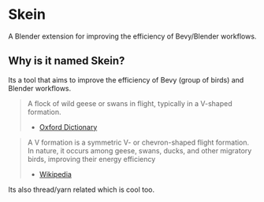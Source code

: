 # Skein

A Blender extension for improving the efficiency of Bevy/Blender workflows.

## Why is it named Skein?

Its a tool that aims to improve the efficiency of Bevy (group of birds) and Blender workflows.

> A flock of wild geese or swans in flight, typically in a V-shaped formation.
>
> - [Oxford Dictionary](https://web.archive.org/web/20190107072506/https://en.oxforddictionaries.com/definition/skein)

> A V formation is a symmetric V- or chevron-shaped flight formation. In nature, it occurs among geese, swans, ducks, and other migratory birds, improving their energy efficiency
>
> - [Wikipedia](https://en.wikipedia.org/wiki/V_formation)

Its also thread/yarn related which is cool too.

